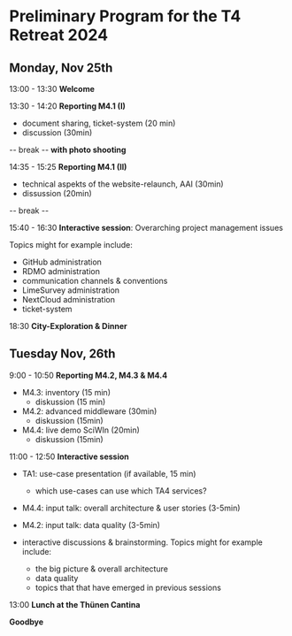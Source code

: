 ﻿---
layout: ../layouts/MarkdownLayout.astro

---
# Preliminary Program for the T4 Retreat 2024

## Monday, Nov 25th

13:00 - 13:30 **Welcome**

13:30 - 14:20 **Reporting M4.1 (I)**

 + document sharing, ticket-system (20 min)
 + discussion (30min)
  
-- break --  **with photo shooting**

14:35 - 15:25 **Reporting M4.1 (II)**

 + technical aspekts of the website-relaunch, AAI (30min)
 + dissussion (20min)

-- break -- 

15:40 - 16:30 **Interactive session**: Overarching project management issues

Topics might for example include:

+ GitHub administration
+ RDMO administration
+ communication channels & conventions
+ LimeSurvey administration
+ NextCloud administration
+ ticket-system

18:30 **City-Exploration & Dinner**

## Tuesday Nov, 26th

9:00 - 10:50 **Reporting M4.2, M4.3 & M4.4**

  + M4.3: inventory (15 min)
    + diskussion (15 min)
  + M4.2: advanced middleware (30min)
    + diskussion (15min)
  + M4.4: live demo SciWIn (20min)
    + diskussion (15min)
    
11:00 - 12:50 **Interactive session**

+ TA1: use-case presentation (if available, 15 min)
  + which use-cases can use which TA4 services?
+ M4.4: input talk: overall architecture & user stories (3-5min)
+ M4.2: input talk: data quality (3-5min)

+ interactive discussions & brainstorming. Topics might for example include:
  + the big picture & overall architecture
  + data quality
  + topics that that have emerged in previous sessions

13:00 **Lunch at the Thünen Cantina**

**Goodbye**



